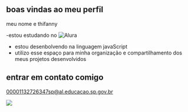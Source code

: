 ## boas vindas ao meu perfil 
meu nome e thifanny


-estou estudando no ![Alura](https://www.alura.com.br/)
- estou desenbolvendo na linguagem javaScript
- utilizo esse espaço para minha organização e compartilhamento dos meus projetos desenvolvidos 

## entrar em contato comigo 
00001132726347sp@al.educacao.sp.gov.br

![](https://media1.tenor.com/m/7oJCQVaU9zYAAAAC/killua-hxh.gif)
